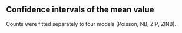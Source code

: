 ## Confidence intervals of the mean value

Counts were fitted separately to four models (Poisson, NB, ZIP, ZINB).
